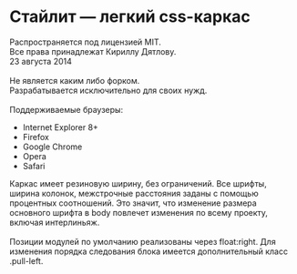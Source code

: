 Стайлит — легкий css-каркас
=======
Распространяется под лицензией MIT.<br/>
Все права принадлежат Кириллу Дятлову.<br/>
23 августа 2014 <br/>
<br/>
Не является каким либо форком. <br/>
Разрабатывается исключительно для своих нужд.<br/><br/>
Поддерживаемые браузеры:
    <ul>
        <li>Internet Explorer 8+</li>
        <li>Firefox</li>
        <li>Google Chrome</li>
        <li>Opera</li>
        <li>Safari</li>
    </ul>
    
Каркас имеет резиновую ширину, без ограничений.
Все шрифты, ширина колонок, межстрочные расстояния заданы с помощью процентных соотношений. Это значит, что изменение размера основного шрифта в body повлечет изменения по всему проекту, включая интерлиньяж.<br/><br/>
Позиции модулей по умолчанию реализованы через float:right. Для изменения порядка следования блока имеется дополнительный класс .pull-left.
